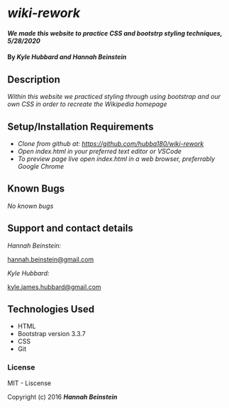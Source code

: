 # _wiki-rework_

#### _We made this website to practice CSS and bootstrp styling techniques, 5/28/2020_

#### By _**Kyle Hubbard and Hannah Beinstein**_

## Description

_Within this website we practiced styling through using bootstrap and our own CSS in order to recreate the Wikipedia homepage_

## Setup/Installation Requirements

* _Clone from github at: https://github.com/hubba180/wiki-rework_
* _Open index.html in your preferred text editor or VSCode_
* _To preview page live open index.html in a web browser, preferrably Google Chrome_


## Known Bugs

_No known bugs_

## Support and contact details

_Hannah Beinstein:_ 

hannah.beinstein@gmail.com

_Kyle Hubbard:_

kyle.james.hubbard@gmail.com

## Technologies Used

* HTML
* Bootstrap version 3.3.7
* CSS
* Git

### License

MIT - Liscense

Copyright (c) 2016 **_Hannah Beinstein_**